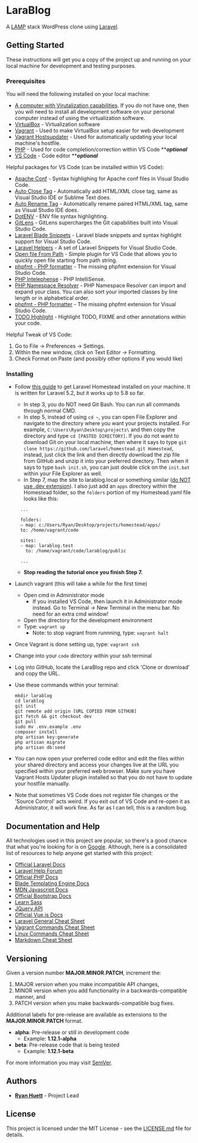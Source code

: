 # LaraBlog

A [LAMP](https://en.wikipedia.org/wiki/LAMP_(software_bundle)) stack WordPress clone using [Laravel](https://laravel.com).

## Getting Started

These instructions will get you a copy of the project up and running on your local machine for development and testing purposes.

### Prerequisites

You will need the following installed on your local machine:

* [A computer with Virutalization capabilities](https://www.howtogeek.com/213795/how-to-enable-intel-vt-x-in-your-computers-bios-or-uefi-firmware/). If you do not have one, then you will need to install all development software on your personal computer instead of using the virtualization software.
* [VirtualBox](https://www.virtualbox.org/wiki/Downloads) - Virtualization software
* [Vagrant](https://www.vagrantup.com/intro/getting-started/install.html) - Used to make VirtualBox setup easier for web development
* [Vagrant Hostsupdater](https://github.com/cogitatio/vagrant-hostsupdater) - Used for automatically updating your local machine's hostfile.
* [PHP](https://windows.php.net/download) - Used for code completion/correction within VS Code ****_optional_**
* [VS Code](https://code.visualstudio.com/download) - Code editor ****_optional_**

Helpful packages for VS Code (can be installed within VS Code):

* [Apache Conf](https://marketplace.visualstudio.com/items?itemName=mrmlnc.vscode-apache) - Syntax highlighing for Apache conf files in Visual Studio Code.
* [Auto Close Tag](https://marketplace.visualstudio.com/items?itemName=formulahendry.auto-close-tag) - Automatically add HTML/XML close tag, same as Visual Studio IDE or Sublime Text does.
* [Auto Rename Tag](https://marketplace.visualstudio.com/items?itemName=formulahendry.auto-rename-tag) - Automatically rename paired HTML/XML tag, same as Visual Studio IDE does.
* [DotENV](https://marketplace.visualstudio.com/items?itemName=mikestead.dotenv) - ENV file syntax highlighting.
* [GitLens](https://marketplace.visualstudio.com/items?itemName=eamodio.gitlens) - GitLens supercharges the Git capabilities built into Visual Studio Code.
* [Laravel Blade Snippets](https://marketplace.visualstudio.com/items?itemName=onecentlin.laravel-blade) - Laravel blade snippets and syntax highlight support for Visual Studio Code.
* [Laravel Helpers](https://marketplace.visualstudio.com/items?itemName=rafa-acioly.laravel-helpers) - A set of Laravel Snippets for Visual Studio Code.
* [Open file From Path](https://marketplace.visualstudio.com/items?itemName=jack89ita.open-file-from-path) - Simple plugin for VS Code that allows you to quickly open file starting from path string.
* [phpfmt - PHP formatter](https://marketplace.visualstudio.com/items?itemName=kokororin.vscode-phpfmt) - The missing phpfmt extension for Visual Studio Code.
* [PHP Intelephense](https://marketplace.visualstudio.com/items?itemName=bmewburn.vscode-intelephense-client) - PHP IntelliSense.
* [PHP Namespace Resolver](https://github.com/MehediDracula/PHP-Namespace-Resolver) - PHP Namespace Resolver can import and expand your class. You can also sort your imported classes by line length or in alphabetical order.
* [phpfmt - PHP formatter](https://marketplace.visualstudio.com/items?itemName=kokororin.vscode-phpfmt) - The missing phpfmt extension for Visual Studio Code.
* [TODO Highlight](https://marketplace.visualstudio.com/items?itemName=wayou.vscode-todo-highlight) - Highlight TODO, FIXME and other annotations within your code.

Helpful Tweak of VS Code:

1. Go to File -> Preferences -> Settings.
2. Within the new window, click on Text Editor -> Formatting.
3. Check Format on Paste (and possibly other options if you would like)

### Installing

* Follow [this guide](https://medium.com/@eaimanshoshi/i-am-going-to-write-down-step-by-step-procedure-to-setup-homestead-for-laravel-5-2-17491a423aa) to get Laravel Homestead installed on your machine. It is written for Laravel 5.2, but it works up to 5.8 so far.
  * In step 3, you do NOT need Git Bash. You can run all commands through normal CMD.
  * In step 5, instead of using `cd ~`, you can open File Explorer and navigate to the directory where you want your projects installed. For example, `C:\Users\Ryan\Desktop\projects\` and then copy the directory and type `cd [PASTED DIRECTORY]`. If you do not want to download Git on your local machine, then where it says to type `git clone https://github.com/laravel/homestead.git Homestead`, instead, just click the link and then directly download the zip file from GitHub and unzip it into your preferred directory. Then when it says to type `bash init.sh`, you can just double click on the `init.bat` within your File Explorer as well.
  * In Step 7, map the site to larablog.local or something similar ([do NOT use .dev extension](https://ma.ttias.be/chrome-force-dev-domains-https-via-preloaded-hsts/)). I also just add an `apps` directory within the Homestead folder, so the `folders` portion of my Homestead.yaml file looks like this:

  ```batch
    ...

    folders:
    — map: c:/Users/Ryan/Desktop/projects/homestead/apps/
    to: /home/vagrant/code

    sites:
    - map: larablog.test
      to: /home/vagrant/code/larablog/public

    ...
  ```

  * **Stop reading the tutorial once you finish Step 7.**
* Launch vagrant (this will take a while for the first time)
  * Open cmd in Administrator mode
    * If you installed VS Code, then launch it in Administrator mode instead. Go to Terminal -> New Terminal in the menu bar. No need for an extra cmd window!
  * Open the directory for the development environment
  * Type: `vagrant up`
    * Note: to stop vagrant from runnning, type: `vagrant halt`
* Once Vagrant is done setting up, type: `vagrant ssh`
* Change into your `code` directory within your ssh terminal
* Log into GitHub, locate the LaraBlog repo and click 'Clone or download' and copy the URL.
* Use these commands within your terminal:

  ```batch
  mkdir larablog
  cd larablog
  git init
  git remote add origin [URL COPIED FROM GITHUB]
  git fetch && git checkout dev
  git pull
  sudo mv .env.example .env
  composer install
  php artisan key:generate
  php artisan migrate
  php artisan db:seed
  ```

* You can now open your preferred code editor and edit the files within your shared directory and access your changes live at the URL you specified within your preferred web browser. Make sure you have Vagrant Hosts Updater plugin installed so that you do not have to update your hostfile manually.
* Note that sometimes VS Code does not register file changes or the 'Source Control' acts weird. If you exit out of VS Code and re-open it as Administrator, it will work fine. As far as I can tell, this is a random bug.

## Documentation and Help

All technologies used in this project are popular, so there's a good chance that what you're looking for is on [Google](https://www.google.com).
Although, here is a consolidated list of resources to help anyone get started with this project:

* [Official Laravel Docs](https://laravel.com/docs/5.7/)
* [Laravel Help Forum](https://laracasts.com/discuss)
* [Official PHP Docs](http://php.net/docs.php)
* [Blade Templating Engine Docs](https://laravel.com/docs/master/blade)
* [MDN Javascript Docs](https://developer.mozilla.org/en-US/docs/Web/JavaScript)
* [Official Bootstrap Docs](https://getbootstrap.com/docs/4.1/layout/overview/)
* [Learn Sass](https://sass-lang.com/guide)
* [JQuery API](https://api.jquery.com/)
* [Official Vue.js Docs](https://vuejs.org/v2/guide/)
* [Laravel General Cheat Sheet](https://learninglaravel.net/cheatsheet/)
* [Vagrant Commands Cheat Sheet](https://gist.github.com/wpscholar/a49594e2e2b918f4d0c4)
* [Linux Commands Cheat Sheet](https://www.linuxtrainingacademy.com/linux-commands-cheat-sheet/)
* [Markdown Cheat Sheet](https://github.com/adam-p/markdown-here/wiki/Markdown-Here-Cheatsheet)

## Versioning

Given a version number **MAJOR.MINOR.PATCH**, increment the:

1. MAJOR version when you make incompatible API changes,
2. MINOR version when you add functionality in a backwards-compatible manner, and
3. PATCH version when you make backwards-compatible bug fixes.

Additional labels for pre-release are available as extensions to the **MAJOR.MINOR.PATCH** format.

* **alpha**: Pre-release or still in development code
  * Example: **1.12.1-alpha**
* **beta**: Pre-release code that is being tested
  * Example: **1.12.1-beta**

For more information you may visit [SemVer](http://semver.org/).

## Authors

* **[Ryan Huett](https://github.com/im-ryan)** - Project Lead

## License

This project is licensed under the MIT License - see the [LICENSE.md](LICENSE) file for details.